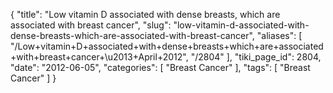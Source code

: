 {
    "title": "Low vitamin D associated with dense breasts, which are associated with breast cancer",
    "slug": "low-vitamin-d-associated-with-dense-breasts-which-are-associated-with-breast-cancer",
    "aliases": [
        "/Low+vitamin+D+associated+with+dense+breasts+which+are+associated+with+breast+cancer+\u2013+April+2012",
        "/2804"
    ],
    "tiki_page_id": 2804,
    "date": "2012-06-05",
    "categories": [
        "Breast Cancer"
    ],
    "tags": [
        "Breast Cancer"
    ]
}
